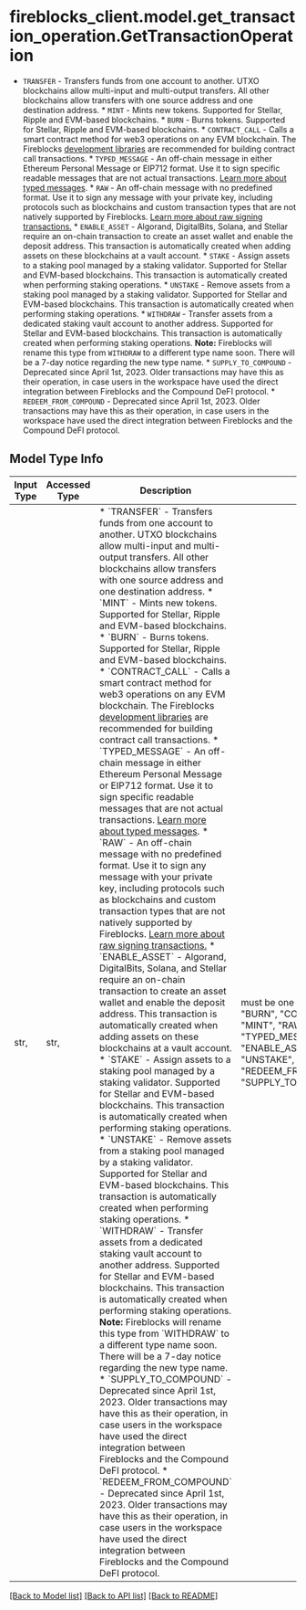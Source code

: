 # fireblocks_client.model.get_transaction_operation.GetTransactionOperation

* `TRANSFER` - Transfers funds from one account to another. UTXO blockchains allow multi-input and multi-output transfers. All other blockchains allow transfers with one source address and one destination address. * `MINT` - Mints new tokens. Supported for Stellar, Ripple and EVM-based blockchains. * `BURN` - Burns tokens. Supported for Stellar, Ripple and EVM-based blockchains. * `CONTRACT_CALL` - Calls a smart contract method for web3 operations on any EVM blockchain. The Fireblocks [development libraries](https://developers.fireblocks.com/docs/ethereum-development#convenience-libraries) are recommended for building contract call transactions. * `TYPED_MESSAGE` - An off-chain message in either Ethereum Personal Message or EIP712 format. Use it to sign specific readable messages that are not actual transactions. [Learn more about typed messages](https://developers.fireblocks.com/docs/typed-message-signing). * `RAW` - An off-chain message with no predefined format. Use it to sign any message with your private key, including protocols such as blockchains and custom transaction types that are not natively supported by Fireblocks. [Learn more about raw signing transactions.](https://developers.fireblocks.com/docs/raw-message-signing) * `ENABLE_ASSET` - Algorand, DigitalBits, Solana, and Stellar require an on-chain transaction to create an asset wallet and enable the deposit address. This transaction is automatically created when adding assets on these blockchains at a vault account. * `STAKE` - Assign assets to a staking pool managed by a staking validator. Supported for Stellar and EVM-based blockchains. This transaction is automatically created when performing staking operations. * `UNSTAKE` - Remove assets from a staking pool managed by a staking validator. Supported for Stellar and EVM-based blockchains. This transaction is automatically created when performing staking operations. * `WITHDRAW` - Transfer assets from a dedicated staking vault account to another address. Supported for Stellar and EVM-based blockchains. This transaction is automatically created when performing staking operations.      **Note:** Fireblocks will rename this type from `WITHDRAW` to a different type name soon. There will be a 7-day notice regarding the new type name.  * `SUPPLY_TO_COMPOUND` - Deprecated since April 1st, 2023. Older transactions may have this as their operation, in case users in the workspace have used the direct integration between Fireblocks and the Compound DeFI protocol. * `REDEEM_FROM_COMPOUND` - Deprecated since April 1st, 2023. Older transactions may have this as their operation, in case users in the workspace have used the direct integration between Fireblocks and the Compound DeFI protocol. 

## Model Type Info
Input Type | Accessed Type | Description | Notes
------------ | ------------- | ------------- | -------------
str,  | str,  | * &#x60;TRANSFER&#x60; - Transfers funds from one account to another. UTXO blockchains allow multi-input and multi-output transfers. All other blockchains allow transfers with one source address and one destination address. * &#x60;MINT&#x60; - Mints new tokens. Supported for Stellar, Ripple and EVM-based blockchains. * &#x60;BURN&#x60; - Burns tokens. Supported for Stellar, Ripple and EVM-based blockchains. * &#x60;CONTRACT_CALL&#x60; - Calls a smart contract method for web3 operations on any EVM blockchain. The Fireblocks [development libraries](https://developers.fireblocks.com/docs/ethereum-development#convenience-libraries) are recommended for building contract call transactions. * &#x60;TYPED_MESSAGE&#x60; - An off-chain message in either Ethereum Personal Message or EIP712 format. Use it to sign specific readable messages that are not actual transactions. [Learn more about typed messages](https://developers.fireblocks.com/docs/typed-message-signing). * &#x60;RAW&#x60; - An off-chain message with no predefined format. Use it to sign any message with your private key, including protocols such as blockchains and custom transaction types that are not natively supported by Fireblocks. [Learn more about raw signing transactions.](https://developers.fireblocks.com/docs/raw-message-signing) * &#x60;ENABLE_ASSET&#x60; - Algorand, DigitalBits, Solana, and Stellar require an on-chain transaction to create an asset wallet and enable the deposit address. This transaction is automatically created when adding assets on these blockchains at a vault account. * &#x60;STAKE&#x60; - Assign assets to a staking pool managed by a staking validator. Supported for Stellar and EVM-based blockchains. This transaction is automatically created when performing staking operations. * &#x60;UNSTAKE&#x60; - Remove assets from a staking pool managed by a staking validator. Supported for Stellar and EVM-based blockchains. This transaction is automatically created when performing staking operations. * &#x60;WITHDRAW&#x60; - Transfer assets from a dedicated staking vault account to another address. Supported for Stellar and EVM-based blockchains. This transaction is automatically created when performing staking operations.      **Note:** Fireblocks will rename this type from &#x60;WITHDRAW&#x60; to a different type name soon. There will be a 7-day notice regarding the new type name.  * &#x60;SUPPLY_TO_COMPOUND&#x60; - Deprecated since April 1st, 2023. Older transactions may have this as their operation, in case users in the workspace have used the direct integration between Fireblocks and the Compound DeFI protocol. * &#x60;REDEEM_FROM_COMPOUND&#x60; - Deprecated since April 1st, 2023. Older transactions may have this as their operation, in case users in the workspace have used the direct integration between Fireblocks and the Compound DeFI protocol.  | must be one of ["TRANSFER", "BURN", "CONTRACT_CALL", "MINT", "RAW", "TYPED_MESSAGE", "ENABLE_ASSET", "STAKE", "UNSTAKE", "WITHDRAW", "REDEEM_FROM_COMPOUND", "SUPPLY_TO_COMPOUND", ] 

[[Back to Model list]](../../README.md#documentation-for-models) [[Back to API list]](../../README.md#documentation-for-api-endpoints) [[Back to README]](../../README.md)

